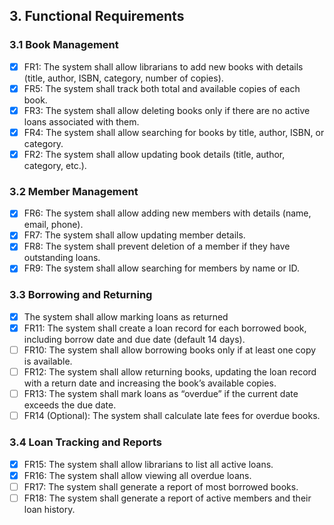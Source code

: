 ## 3. **Functional Requirements**

### 3.1 Book Management

- [x] FR1: The system shall allow librarians to add new books with details (title, author, ISBN, category, number of copies).
- [x] FR5: The system shall track both total and available copies of each book.
- [x] FR3: The system shall allow deleting books only if there are no active loans associated with them.
- [x] FR4: The system shall allow searching for books by title, author, ISBN, or category.
- [x] FR2: The system shall allow updating book details (title, author, category, etc.).

### 3.2 Member Management

- [x] FR6: The system shall allow adding new members with details (name, email, phone).
- [x] FR7: The system shall allow updating member details.
- [x] FR8: The system shall prevent deletion of a member if they have outstanding loans.
- [x] FR9: The system shall allow searching for members by name or ID.

### 3.3 Borrowing and Returning

- [x] The system shall allow marking loans as returned
- [x] FR11: The system shall create a loan record for each borrowed book, including borrow date and due date (default 14 days).
- [ ] FR10: The system shall allow borrowing books only if at least one copy is available.
- [ ] FR12: The system shall allow returning books, updating the loan record with a return date and increasing the book’s available copies.
- [ ] FR13: The system shall mark loans as “overdue” if the current date exceeds the due date.
- [ ] FR14 (Optional): The system shall calculate late fees for overdue books.

### 3.4 Loan Tracking and Reports

- [x] FR15: The system shall allow librarians to list all active loans.
- [x] FR16: The system shall allow viewing all overdue loans.
- [ ] FR17: The system shall generate a report of most borrowed books.
- [ ] FR18: The system shall generate a report of active members and their loan history.
